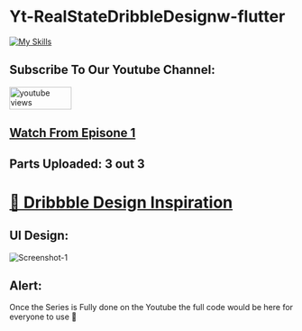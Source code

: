 # Yt-RealStateDribbleDesignw-flutter

[![My Skills](https://skillicons.dev/icons?i=flutter,dart,vscode)](https://skillicons.dev)

## Subscribe To Our Youtube Channel:
<a href="https://www.youtube.com/channel/UC4ApVhMrdGexO2KOWxZDOTw">
 <img width="110" height="40"  alt="youtube views" src="https://custom-icon-badges.demolab.com/badge/Youtube-red.svg?logo=youtube&logoSource=feather&logoColor=white]"/>
</a>

<h2>
<a href="https://youtu.be/KmymjKUp3lw">
 Watch From Episone 1
</a>
</h2>

## Parts Uploaded: 3 out 3
<h1>
<a href="https://dribbble.com/shots/17966349-Real-Estate-Mobile-App-Design" >  🔗 Dribbble Design Inspiration  </a>
</h1>


## UI Design:

<img style='border-radius: 5%;' src="https://cdn.dribbble.com/userupload/2559178/file/original-0574b4fd5361a269b909b1d8abc37c6b.png?resize=1600x1200" alt="Screenshot-1">

## Alert:
Once the Series is Fully done on the Youtube the full code would be here for everyone to use 💖
